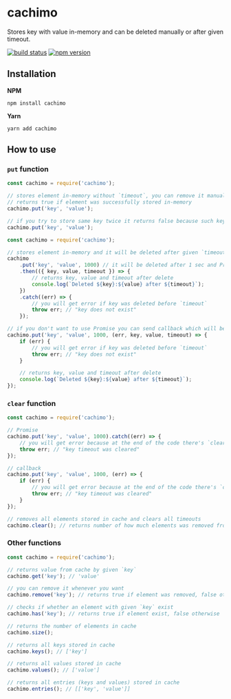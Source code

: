 # cachimo

Stores key with value in-memory and can be deleted manually or after given timeout.

[![build status](https://circleci.com/gh/svipben/cachimo.svg?style=svg)](https://circleci.com/gh/svipben/cachimo)
[![npm version](https://img.shields.io/npm/v/cachimo.svg)](https://www.npmjs.com/package/cachimo)

## Installation

**NPM**

```
npm install cachimo
```

**Yarn**

```
yarn add cachimo
```

## How to use

### `put` function

```js
const cachimo = require('cachimo');

// stores element in-memory without `timeout`, you can remove it manually whenever you want
// returns true if element was successfully stored in-memory
cachimo.put('key', 'value');

// if you try to store same key twice it returns false because such key already exist
cachimo.put('key', 'value');
```

```js
const cachimo = require('cachimo');

// stores element in-memory and it will be deleted after given `timeout` which returns Promise
cachimo
	.put('key', 'value', 1000) // it will be deleted after 1 sec and Promise will be resolved or rejected
	.then(({ key, value, timeout }) => {
		// returns key, value and timeout after delete
		console.log(`Deleted ${key}:${value} after ${timeout}`);
	})
	.catch((err) => {
		// you will get error if key was deleted before `timeout`
		throw err; // "key does not exist"
	});

// if you don't want to use Promise you can send callback which will be executed after given `timeout`
cachimo.put('key', 'value', 1000, (err, key, value, timeout) => {
	if (err) {
		// you will get error if key was deleted before `timeout`
		throw err; // "key does not exist"
	}

	// returns key, value and timeout after delete
	console.log(`Deleted ${key}:${value} after ${timeout}`);
});
```

### `clear` function

```js
const cachimo = require('cachimo');

// Promise
cachimo.put('key', 'value', 1000).catch((err) => {
	// you will get error because at the end of the code there's `clear()` function which clears all timeouts as well as keys and values
	throw err; // "key timeout was cleared"
});

// callback
cachimo.put('key', 'value', 1000, (err) => {
	if (err) {
		// you will get error because at the end of the code there's `clear()` function which clears all timeouts as well as keys and values
		throw err; // "key timeout was cleared"
	}
});

// removes all elements stored in cache and clears all timeouts
cachimo.clear(); // returns number of how much elements was removed from cache
```

### Other functions

```js
const cachimo = require('cachimo');

// returns value from cache by given `key`
cachimo.get('key'); // 'value'

// you can remove it whenever you want
cachimo.remove('key'); // returns true if element was removed, false otherwise

// checks if whether an element with given `key` exist
cachimo.has('key'); // returns true if element exist, false otherwise

// returns the number of elements in cache
cachimo.size();

// returns all keys stored in cache
cachimo.keys(); // ['key']

// returns all values stored in cache
cachimo.values(); // ['value']

// returns all entries (keys and values) stored in cache
cachimo.entries(); // [['key', 'value']]
```
